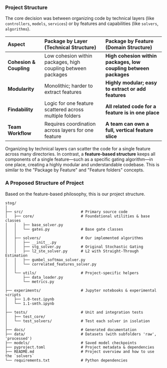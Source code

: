### Project Structure

The core decision was between organizing code by technical layers (like `controllers`, `models`, `services`) or by features and capabilities (like `solvers`, `algorithms`).

| Aspect | Package by Layer (Technical Structure) | **Package by Feature (Domain Structure)** |
| :--- | :--- | :--- |
| **Cohesion & Coupling** | Low cohesion within packages, high coupling between packages | **High cohesion within packages, low coupling between packages** |
| **Modularity** | Monolithic; harder to extract features | **Highly modular; easy to extract or add features** |
| **Findability** | Logic for one feature scattered across multiple folders | **All related code for a feature is in one place** |
| **Team Workflow** | Requires coordination across layers for one feature | **A team can own a full, vertical feature slice** |

Organizing by technical layers can scatter the code for a single feature across many directories. In contrast, a **feature-based structure** keeps all components of a single feature—such as a specific gating algorithm—in one place, creating a highly modular and understandable codebase. This is similar to the "Package by Feature" and "Feature folders" concepts.

### A Proposed Structure of Project

Based on the feature-based philosophy, this is our project structure. 

```
stog/
│
├── src/                          # Primary source code
│   ├── core/                     # Foundational utilities & base classes
│   │   ├── base_solver.py
│   │   └── gates.py              # Base gate classes
│   │
│   ├── solvers/                  # Our implemented algorithms
│   │   ├── __init__.py
│   │   ├── stg_solver.py         # Original Stochastic Gating
│   │   ├── l2_ste_solver.py      # L2 with Straight-Through Estimation
│   │   ├── gumbel_softmax_solver.py
│   │   └── correlated_features_solver.py
│   │
│   └── utils/                    # Project-specific helpers
│       ├── data_loader.py
│       └── metrics.py
│
├── experiments/                  # Jupyter notebooks & experimental scripts
│   ├── 1.0-test.ipynb
│   └── 1.1-smth.ipynb
│
├── tests/                        # Unit and integration tests
│   ├── test_core/
│   └── test_solvers/             # Test each solver in isolation
│
├── docs/                         # Generated documentation
├── data/                         # Datasets (with subfolders 'raw', 'processed')
├── models/                       # Saved model checkpoints
├── pyproject.toml                # Project metadata & dependencies
├── README.md                     # Project overview and how to use the `solvers`
└── requirements.txt              # Python dependencies
```
